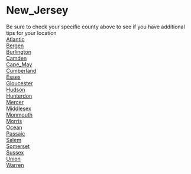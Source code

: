 # New_Jersey
Be sure to check your specific county above to see if you have additional tips for your location\
[Atlantic](Atlantic.md)\
[Bergen](Bergen.md)\
[Burlington](Burlington.md)\
[Camden](Camden.md)\
[Cape_May](Cape_May.md)\
[Cumberland](Cumberland.md)\
[Essex](Essex.md)\
[Gloucester](Gloucester.md)\
[Hudson](Hudson.md)\
[Hunterdon](Hunterdon.md)\
[Mercer](Mercer.md)\
[Middlesex](Middlesex.md)\
[Monmouth](Monmouth.md)\
[Morris](Morris.md)\
[Ocean](Ocean.md)\
[Passaic](Passaic.md)\
[Salem](Salem.md)\
[Somerset](Somerset.md)\
[Sussex](Sussex.md)\
[Union](Union.md)\
[Warren](Warren.md)
